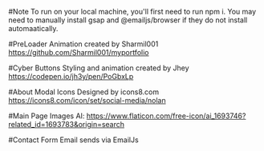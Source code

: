 #Note
    To run on your local machine, you'll first need to run npm i. You may need to manually install gsap and @emailjs/browser if they do not install automaatically.

#PreLoader
    Animation created by Sharmil001
    https://github.com/Sharmil001/myportfolio

#Cyber Buttons
    Styling and animation created by Jhey
    https://codepen.io/jh3y/pen/PoGbxLp

#About Modal Icons
    Designed by icons8.com
    https://icons8.com/icon/set/social-media/nolan

#Main Page Images
    AI: https://www.flaticon.com/free-icon/ai_1693746?related_id=1693783&origin=search

#Contact Form
    Email sends via EmailJs